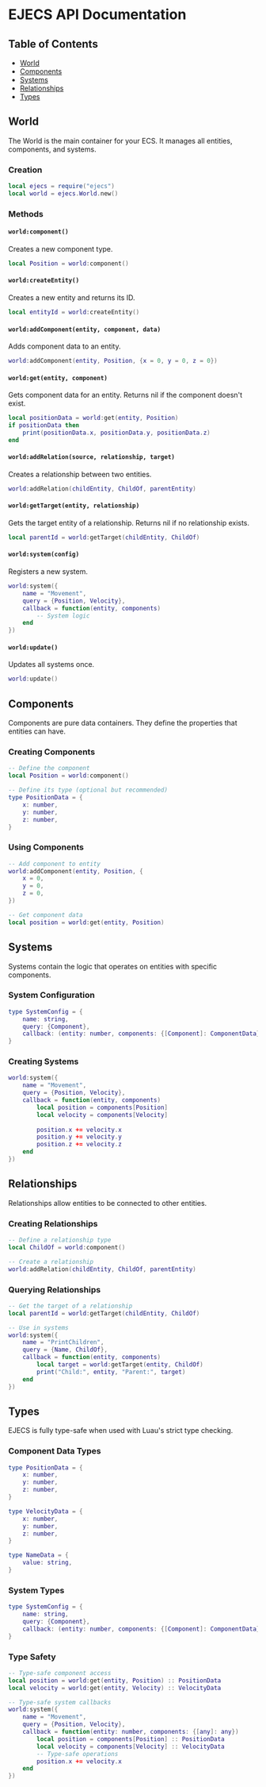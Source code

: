 # EJECS API Documentation

## Table of Contents
- [World](#world)
- [Components](#components)
- [Systems](#systems)
- [Relationships](#relationships)
- [Types](#types)

## World

The World is the main container for your ECS. It manages all entities, components, and systems.

### Creation

```lua
local ejecs = require("ejecs")
local world = ejecs.World.new()
```

### Methods

#### `world:component()`
Creates a new component type.

```lua
local Position = world:component()
```

#### `world:createEntity()`
Creates a new entity and returns its ID.

```lua
local entityId = world:createEntity()
```

#### `world:addComponent(entity, component, data)`
Adds component data to an entity.

```lua
world:addComponent(entity, Position, {x = 0, y = 0, z = 0})
```

#### `world:get(entity, component)`
Gets component data for an entity. Returns nil if the component doesn't exist.

```lua
local positionData = world:get(entity, Position)
if positionData then
    print(positionData.x, positionData.y, positionData.z)
end
```

#### `world:addRelation(source, relationship, target)`
Creates a relationship between two entities.

```lua
world:addRelation(childEntity, ChildOf, parentEntity)
```

#### `world:getTarget(entity, relationship)`
Gets the target entity of a relationship. Returns nil if no relationship exists.

```lua
local parentId = world:getTarget(childEntity, ChildOf)
```

#### `world:system(config)`
Registers a new system.

```lua
world:system({
    name = "Movement",
    query = {Position, Velocity},
    callback = function(entity, components)
        -- System logic
    end
})
```

#### `world:update()`
Updates all systems once.

```lua
world:update()
```

## Components

Components are pure data containers. They define the properties that entities can have.

### Creating Components

```lua
-- Define the component
local Position = world:component()

-- Define its type (optional but recommended)
type PositionData = {
    x: number,
    y: number,
    z: number,
}
```

### Using Components

```lua
-- Add component to entity
world:addComponent(entity, Position, {
    x = 0,
    y = 0,
    z = 0,
})

-- Get component data
local position = world:get(entity, Position)
```

## Systems

Systems contain the logic that operates on entities with specific components.

### System Configuration

```lua
type SystemConfig = {
    name: string,
    query: {Component},
    callback: (entity: number, components: {[Component]: ComponentData}) -> ()
}
```

### Creating Systems

```lua
world:system({
    name = "Movement",
    query = {Position, Velocity},
    callback = function(entity, components)
        local position = components[Position]
        local velocity = components[Velocity]
        
        position.x += velocity.x
        position.y += velocity.y
        position.z += velocity.z
    end
})
```

## Relationships

Relationships allow entities to be connected to other entities.

### Creating Relationships

```lua
-- Define a relationship type
local ChildOf = world:component()

-- Create a relationship
world:addRelation(childEntity, ChildOf, parentEntity)
```

### Querying Relationships

```lua
-- Get the target of a relationship
local parentId = world:getTarget(childEntity, ChildOf)

-- Use in systems
world:system({
    name = "PrintChildren",
    query = {Name, ChildOf},
    callback = function(entity, components)
        local target = world:getTarget(entity, ChildOf)
        print("Child:", entity, "Parent:", target)
    end
})
```

## Types

EJECS is fully type-safe when used with Luau's strict type checking.

### Component Data Types

```lua
type PositionData = {
    x: number,
    y: number,
    z: number,
}

type VelocityData = {
    x: number,
    y: number,
    z: number,
}

type NameData = {
    value: string,
}
```

### System Types

```lua
type SystemConfig = {
    name: string,
    query: {Component},
    callback: (entity: number, components: {[Component]: ComponentData}) -> ()
}
```

### Type Safety

```lua
-- Type-safe component access
local position = world:get(entity, Position) :: PositionData
local velocity = world:get(entity, Velocity) :: VelocityData

-- Type-safe system callbacks
world:system({
    name = "Movement",
    query = {Position, Velocity},
    callback = function(entity: number, components: {[any]: any})
        local position = components[Position] :: PositionData
        local velocity = components[Velocity] :: VelocityData
        -- Type-safe operations
        position.x += velocity.x
    end
}) 